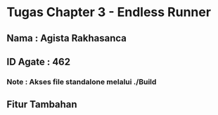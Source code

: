 # Tugas Chapter 3 - Endless Runner
## Nama : Agista Rakhasanca
## ID Agate : 462
### Note : Akses file standalone melalui ./Build

## Fitur Tambahan

